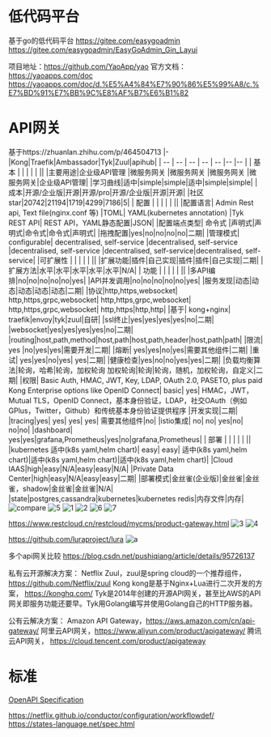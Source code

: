 # 低代码平台
基于go的低代码平台
https://gitee.com/easygoadmin
https://gitee.com/easygoadmin/EasyGoAdmin_Gin_Layui


项目地址：https://github.com/YaoApp/yao
官方文档：https://yaoapps.com/doc
https://yaoapps.com/doc/d.%E5%A4%84%E7%90%86%E5%99%A8/c.%E7%BD%91%E7%BB%9C%E8%AF%B7%E6%B1%82


# API网关
基于https://zhuanlan.zhihu.com/p/464504713
|-|Kong|Traefik|Ambassador|Tyk|Zuul|apihub|
| -- | -- | -- | -- | -- |-- |-- |
| 基本 |  |  |  |  | ||
|主要用途|企业级API管理	|微服务网关	|微服务网关	|微服务网关	|微服务网关|企业级API管理|
|学习曲线|适中|simple|simple|适中|simple|simple|
|成本|开源/企业版|开源|开源/pro|开源/企业版|开源|开源|
|社区star|20742|21194|1719|4299|7186|5|
| 配置 |  |  |  |  | ||
|配置语言|	Admin Rest api, Text file(nginx.conf 等)	|TOML|	YAML(kubernetes annotation)	|Tyk REST API|	REST API，YAML静态配置|JSON|
|配置端点类型|	命令式	|声明式|声明式|命令式|命令式|声明式|
|拖拽配置|yes|no|no|no|no|二期|
|管理模式|	configurable|	decentralised, self-service	|decentralised, self-service	|decentralised, self-service	|decentralised, self-service|decentralised, self-service|
|可扩展性 |  |  |  |  | ||
|扩展功能|插件|自己实现|插件|插件|自己实现|二期|
|扩展方法|水平|水平|水平|水平|水平|N/A|
| 功能 |  |  |  |  | ||
|多API编排|no|no|no|no|no|yes|
|API并发调用|no|no|no|no|no|yes|
|服务发现|动态|动态|动态|动态|动态|二期|
|协议|http,https,websocket|	http,https,grpc,websocket|	http,https,grpc,websocket|	http,https,grpc,websocket|	http,https|http,http|
|基于|	kong+nginx|	traefik|envoy|tyk|zuul|自研|
|ssl终止|yes|yes|yes|yes|no|二期|
|websocket|yes|yes|yes|yes|no|二期|
|routing|host,path,method|host,path|host,path,header|host,path|path|
|限流|	yes	|no|yes|yes|需要开发|二期|
|熔断|	yes|yes|no|yes|需要其他组件|二期|
|重试|	yes|yes|no|yes|	yes|二期|
|健康检查|yes|no|no|yes|yes|二期|
|负载均衡算法|轮询，哈希|轮询，加权轮询	加权轮询|轮询|轮询，随机，加权轮询，自定义|二期|
|权限|	Basic Auth, HMAC, JWT, Key, LDAP, OAuth 2.0, PASETO, plus paid Kong Enterprise options like OpenID Connect|	basic|	yes|	HMAC，JWT，Mutual TLS，OpenID Connect，基本身份验证，LDAP，社交OAuth（例如GPlus，Twitter，Github）和传统基本身份验证提供程序	|开发实现|二期|
|tracing|yes|	yes|	yes|	yes|	需要其他组件|no|
|istio集成|	no|	no|	yes|no|	no|no|
|dashboard|	yes|yes|grafana,Prometheus|yes|no|grafana,Prometheus|
| 部署 |  |  |  |  | ||
|kubernetes	适中(k8s yaml,helm chart)|	easy|	easy|	适中(k8s yaml,helm chart)|适中(k8s yaml,helm chart)|适中(k8s yaml,helm chart)|
|Cloud IAAS|high|easy|N/A|easy|easy|N/A|
|Private Data Center|high|easy|N/A|easy|easy|二期|
|部署模式|金丝雀(企业版)|金丝雀|金丝雀，shadow|金丝雀|金丝雀|N/A|
|state|postgres,cassandra|kubernetes|kubernetes	redis|内存文件|内存|
![compare](https://github.com/wangbinbupt/tms-go-apihub/raw/main/doc/pic/api_compare.png)
![5](https://github.com/wangbinbupt/tms-go-apihub/raw/main/doc/pic/apigateway5.png)
![1](https://github.com/wangbinbupt/tms-go-apihub/raw/main/doc/pic/apigateway1.jpg)
![2](https://github.com/wangbinbupt/tms-go-apihub/raw/main/doc/pic/apigateway4.png)
![6](https://github.com/wangbinbupt/tms-go-apihub/raw/main/doc/pic/apigateway6.png)
![7](https://github.com/wangbinbupt/tms-go-apihub/raw/main/doc/pic/apigateway7.png)

https://www.restcloud.cn/restcloud/mycms/product-gateway.html
![3](https://github.com/wangbinbupt/tms-go-apihub/raw/main/doc/pic/apigateway2.jpg)
![4](https://github.com/wangbinbupt/tms-go-apihub/raw/main/doc/pic/apigateway3.jpg)

https://github.com/luraproject/lura
![a](https://www.krakend.io/images/KrakendFlow.png)

多个api网关比较
https://blog.csdn.net/pushiqiang/article/details/95726137

私有云开源解决方案：
Netflix Zuul，zuul是spring cloud的一个推荐组件，https://github.com/Netflix/zuul
Kong kong是基于Nginx+Lua进行二次开发的方案， https://konghq.com/
Tyk是2014年创建的开源API网关，甚至比AWS的API网关即服务功能还要早。Tyk用Golang编写并使用Golang自己的HTTP服务器。

公有云解决方案：
Amazon API Gateway，https://aws.amazon.com/cn/api-gateway/
阿里云API网关，https://www.aliyun.com/product/apigateway/
腾讯云API网关， https://cloud.tencent.com/product/apigateway

# 标准
[OpenAPI Specification](https://swagger.io/specification/)

https://netflix.github.io/conductor/configuration/workflowdef/
https://states-language.net/spec.html
